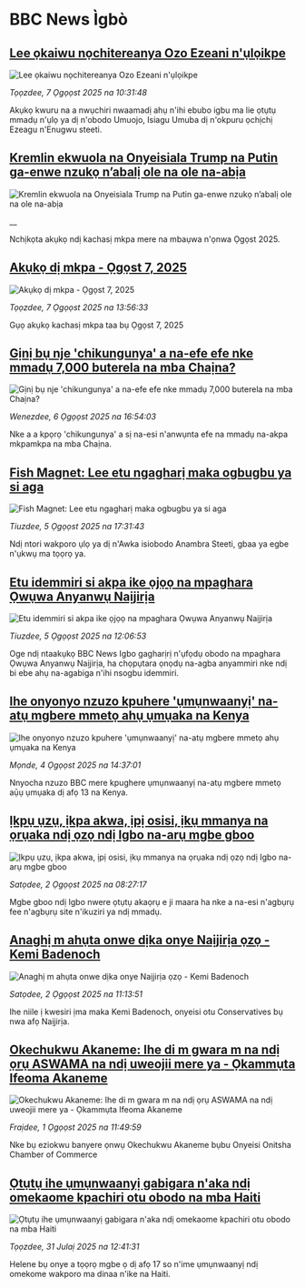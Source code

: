 # BBC News Ìgbò## [Lee ọkaiwu nọchitereanya Ozo Ezeani n'ụlọikpe](https://www.bbc.com/igbo/articles/c8ryg26d3xyo?at_medium=RSS&at_campaign=rss?at_campaign=githubrss)![Lee ọkaiwu nọchitereanya Ozo Ezeani n'ụlọikpe](https://ichef.bbci.co.uk/ace/ws/240/cpsprodpb/812f/live/31b83d00-736e-11f0-8071-1788c7e8ae0e.jpg)_Tọọzdee, 7 Ọgọọst 2025 na 10:31:48_Akụkọ kwuru na a nwụchiri nwaamadị ahụ n'ihi ebubo igbu ma lie ọtụtụ mmadụ n'ụlọ ya dị n'obodo Umuojo, Isiagu Umuba dị n'okpuru ọchịchị Ezeagu n'Enugwu steeti.## [Kremlin ekwuola na Onyeisiala Trump na Putin ga-enwe nzukọ n’abalị ole na ole na-abịa](https://www.bbc.co.uk/igbo/live/c207w29dn0gt?at_medium=RSS&at_campaign=rss?at_campaign=githubrss)![Kremlin ekwuola na Onyeisiala Trump na Putin ga-enwe nzukọ n’abalị ole na ole na-abịa](https://ichef.bbci.co.uk/ace/standard/240/cpsprodpb/f92e/live/a180e390-7372-11f0-8071-1788c7e8ae0e.jpg)__Nchịkọta akụkọ ndị kachasị mkpa mere na mbaụwa n'ọnwa Ọgọst 2025.## [Akụkọ dị mkpa - Ọgọst 7, 2025](https://www.bbc.com/igbo/articles/c5yk0k4y23qo?at_medium=RSS&at_campaign=rss?at_campaign=githubrss)![Akụkọ dị mkpa - Ọgọst 7, 2025](https://ichef.bbci.co.uk/ace/ws/240/cpsprodpb/f1a0/live/52df1610-60be-11f0-a40e-a1af2950b220.jpg)_Tọọzdee, 7 Ọgọọst 2025 na 13:56:33_Gụọ akụkọ kachasị mkpa taa bụ Ọgọst 7, 2025## [Gịnị bụ nje 'chikungunya' a na-efe efe nke mmadụ 7,000 buterela na mba Chaịna?](https://www.bbc.com/igbo/articles/c741ngj1pqjo?at_medium=RSS&at_campaign=rss?at_campaign=githubrss)![Gịnị bụ nje 'chikungunya' a na-efe efe nke mmadụ 7,000 buterela na mba Chaịna?](https://ichef.bbci.co.uk/ace/ws/240/cpsprodpb/5d90/live/4e815f10-71c6-11f0-b5ea-af0b36d22169.jpg)_Wenezdee, 6 Ọgọọst 2025 na 16:54:03_Nke a a kpọrọ 'chikungunya' a sị na-esi n'anwụnta efe na mmadụ na-akpa mkpamkpa na mba Chaịna.## [Fish Magnet: Lee etu ngagharị maka ogbugbu ya si aga](https://www.bbc.com/igbo/articles/cqlerp1ee2lo?at_medium=RSS&at_campaign=rss?at_campaign=githubrss)![Fish Magnet: Lee etu ngagharị maka ogbugbu ya si aga](https://ichef.bbci.co.uk/ace/ws/240/cpsprodpb/769a/live/ce31de60-7220-11f0-843e-eb3da839c0e3.jpg)_Tiuzdee, 5 Ọgọọst 2025 na 17:31:43_Ndị ntori wakporo ụlọ ya dị n'Awka isiobodo Anambra Steeti, gbaa ya egbe n'ụkwụ ma tọọrọ ya.## [Etu idemmiri si akpa ike ọjọọ na mpaghara Ọwụwa Anyanwụ Naịjirịa](https://www.bbc.com/igbo/articles/c8e1pk1rwnlo?at_medium=RSS&at_campaign=rss?at_campaign=githubrss)![Etu idemmiri si akpa ike ọjọọ na mpaghara Ọwụwa Anyanwụ Naịjirịa](https://ichef.bbci.co.uk/ace/ws/240/cpsprodpb/b37b/live/64382a50-71e4-11f0-89ea-4d6f9851f623.png)_Tiuzdee, 5 Ọgọọst 2025 na 12:06:53_Oge ndị ntaakụkọ BBC News Igbo gagharịrị n'ụfọdụ obodo na mpaghara Ọwụwa Anyanwụ Naịjirịa, ha chọpụtara ọnọdụ na-agba anyammiri nke ndị bi ebe ahụ na-agabiga n'ihi nsogbu idemmiri.## [Ihe onyonyo nzuzo kpuhere 'ụmụnwaanyị' na-atụ mgbere mmetọ ahụ ụmụaka na Kenya](https://www.bbc.com/igbo/articles/c4gz0pr02v1o?at_medium=RSS&at_campaign=rss?at_campaign=githubrss)![Ihe onyonyo nzuzo kpuhere 'ụmụnwaanyị' na-atụ mgbere mmetọ ahụ ụmụaka na Kenya](https://ichef.bbci.co.uk/ace/ws/240/cpsprodpb/ab4f/live/8e274a30-6e1a-11f0-89ea-4d6f9851f623.jpg)_Mọnde, 4 Ọgọọst 2025 na 14:37:01_Nnyocha nzuzo BBC mere kpughere ụmụnwaanyị na-atụ mgbere mmetọ aụ̄ụ ụmụaka dị afọ 13 na Kenya.## [Ịkpụ ụzụ, ịkpa akwa, ịpị osisi, ịkụ mmanya na ọrụaka ndị ọzọ ndị Igbo na-arụ mgbe gboo](https://www.bbc.com/igbo/articles/cly3jljem7qo?at_medium=RSS&at_campaign=rss?at_campaign=githubrss)![Ịkpụ ụzụ, ịkpa akwa, ịpị osisi, ịkụ mmanya na ọrụaka ndị ọzọ ndị Igbo na-arụ mgbe gboo](https://ichef.bbci.co.uk/ace/ws/240/cpsprodpb/6974/live/965ccf30-6f10-11f0-8dbd-f3d32ebd3327.jpg)_Satọdee, 2 Ọgọọst 2025 na 08:27:17_Mgbe gboo ndị Igbo nwere ọtụtụ akaọrụ e ji maara ha nke a na-esi n'agbụrụ fee n'agbụrụ site n'ikuziri ya ndị mmadụ.## [Anaghị m ahụta onwe dịka onye Naịjirịa ọzọ - Kemi Badenoch](https://www.bbc.com/igbo/articles/crlndnekrk0o?at_medium=RSS&at_campaign=rss?at_campaign=githubrss)![Anaghị m ahụta onwe dịka onye Naịjirịa ọzọ - Kemi Badenoch](https://ichef.bbci.co.uk/ace/ws/240/cpsprodpb/c53c/live/09e99750-6f91-11f0-8d8d-0b5ce2e05bd0.jpg)_Satọdee, 2 Ọgọọst 2025 na 11:13:51_Ihe niile ị kwesiri ịma maka Kemi Badenoch, onyeisi otu Conservatives bụ nwa afọ Naịjirịa.## [Okechukwu Akaneme: Ihe di m gwara m na ndị ọrụ ASWAMA na ndị uweojii mere ya - Ọkammụta Ifeoma Akaneme](https://www.bbc.com/igbo/articles/c5y0ny2jwjjo?at_medium=RSS&at_campaign=rss?at_campaign=githubrss)![Okechukwu Akaneme: Ihe di m gwara m na ndị ọrụ ASWAMA na ndị uweojii mere ya - Ọkammụta Ifeoma Akaneme](https://ichef.bbci.co.uk/ace/ws/240/cpsprodpb/a086/live/31e27230-66f5-11f0-8dbd-f3d32ebd3327.jpg)_Fraịdee, 1 Ọgọọst 2025 na 11:49:59_Nke bụ eziokwu banyere ọnwụ Okechukwu Akaneme bụbu Onyeisi Onitsha Chamber of Commerce## [Ọtụtụ ihe ụmụnwaanyị gabigara n'aka ndị omekaome kpachiri otu obodo na mba Haiti](https://www.bbc.com/igbo/articles/cp37np4913yo?at_medium=RSS&at_campaign=rss?at_campaign=githubrss)![Ọtụtụ ihe ụmụnwaanyị gabigara n'aka ndị omekaome kpachiri otu obodo na mba Haiti](https://ichef.bbci.co.uk/ace/ws/240/cpsprodpb/172c/live/97cbded0-67d9-11f0-af20-030418be2ca5.jpg)_Tọọzdee, 31 Julaị 2025 na 12:41:31_Helene bụ onye a tọọrọ mgbe ọ dị afọ 17 so n'ime ụmụnwaanyị ndị omekome wakporo ma dinaa n'ike na Haiti.